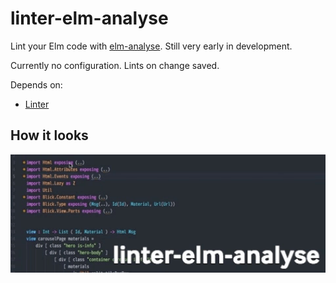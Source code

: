 # linter-elm-analyse

Lint your Elm code with [elm-analyse]. Still very early in development.

Currently no configuration. Lints on change saved.

[elm-analyse]: https://github.com/stil4m/elm-analyse

Depends on:

- [Linter](https://github.com/steelbrain/linter)

## How it looks

<img src="linter-elm-analyse.gif" width="640px">
